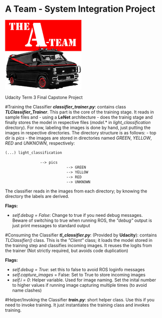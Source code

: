 A Team - System Integration Project 
===================================

![A Team](imgs/ateamlogo.png "There is no Plan B.")

Udacity Term 3 Final Capstone Project



#Training the Classifier
***classifier_trainer.py***: contains class ***TLClassifier_Trainer***. This part is the core of the training stage. It reads in sample files and - using a **LeNet** architecture - does the trainig stage and finally stores the model in respective files (*model.** in *light_classification* directory). For now, labeling the images is done by hand, just putting the images in respective directories. The directory structure is as follows:
	- top dir is *pics*
	- the images are stored in directories named *GREEN*, *YELLOW*, *RED* and *UNKNOWN*, respectively:

	(...) light_classification
								
					--> pics
								--> GREEN
								--> YELLOW
								--> RED 
								--> UNKNOWN

The classifier reads in the images from each directory; by knowing the directory the labels are derived.

**Flags:**

* *self.debug = False*: Change to true if you need debug messages. Beware of switching to true when running ROS, the *"debug"* output is just print messages to standard output

#Consuming the Classifier
***tl_classifier.py***: (Provided by **Udacity**): contains *TLClassifier()* class. This  is the *"Client"* class; it loads the model stored in the training step and classifies incoming images. It reuses the logits from the trainer (Not strictly required, but avoids code duplication)

**Flags:**

* *self.debug = True*: set this to false to avoid ROS loginfo messages
* *self.capture_images* = False: Set to True to store incoming images
* *self.i = 0*: Helper variable. Used for image naming. Set the inital number to higher values if running image capturing multiple times (to avoid name clashes)

#Helper/Invoking the Classifier
***train.py***: short helper class. Use this if you need to invoke training. It just instantiates the training class and invokes training.  